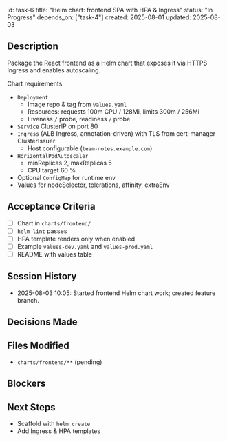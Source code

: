 id: task-6
title: "Helm chart: frontend SPA with HPA & Ingress"
status: "In Progress"
depends_on: ["task-4"]
created: 2025-08-01
updated: 2025-08-03

## Description

Package the React frontend as a Helm chart that exposes it via HTTPS Ingress and enables autoscaling.

Chart requirements:

- `Deployment`
  - Image repo & tag from `values.yaml`
  - Resources: requests 100m CPU / 128Mi, limits 300m / 256Mi
  - Liveness `/` probe, readiness `/` probe
- `Service` ClusterIP on port 80
- `Ingress` (ALB Ingress, annotation-driven) with TLS from cert-manager ClusterIssuer
  - Host configurable (`team-notes.example.com`)
- `HorizontalPodAutoscaler`
  - minReplicas 2, maxReplicas 5
  - CPU target 60 %
- Optional `ConfigMap` for runtime env
- Values for nodeSelector, tolerations, affinity, extraEnv

## Acceptance Criteria

- [ ] Chart in `charts/frontend/`
- [ ] `helm lint` passes
- [ ] HPA template renders only when enabled
- [ ] Example `values-dev.yaml` and `values-prod.yaml`
- [ ] README with values table

## Session History

- 2025-08-03 10:05: Started frontend Helm chart work; created feature branch.

## Decisions Made

## Files Modified

- `charts/frontend/**` (pending)

## Blockers

## Next Steps

- Scaffold with `helm create`
- Add Ingress & HPA templates
